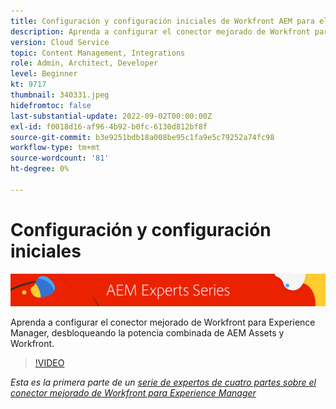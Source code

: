 ```yaml
---
title: Configuración y configuración iniciales de Workfront AEM para el conector mejorado de la
description: Aprenda a configurar el conector mejorado de Workfront para Experience Manager, desbloqueando la potencia combinada de AEM Assets y Workfront.
version: Cloud Service
topic: Content Management, Integrations
role: Admin, Architect, Developer
level: Beginner
kt: 9717
thumbnail: 340331.jpeg
hidefromtoc: false
last-substantial-update: 2022-09-02T00:00:00Z
exl-id: f0018d16-af96-4b92-b0fc-6130d812bf8f
source-git-commit: b3e9251bdb18a008be95c1fa9e5c79252a74fc98
workflow-type: tm+mt
source-wordcount: '81'
ht-degree: 0%

---
```


# Configuración y configuración iniciales

![AEM Serie de expertos de](./assets/banner.png)

Aprenda a configurar el conector mejorado de Workfront para Experience Manager, desbloqueando la potencia combinada de AEM Assets y Workfront.

>[!VIDEO](https://video.tv.adobe.com/v/340331?quality=12&learn=on)

_Esta es la primera parte de un [serie de expertos de cuatro partes sobre el conector mejorado de Workfront para Experience Manager](./overview.md)_
